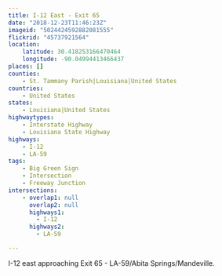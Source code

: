 ```yaml
---
title: I-12 East - Exit 65
date: "2018-12-23T11:46:23Z"
imageid: "5024424592882081555"
flickrid: "45737921564"
location:
    latitude: 30.418253166470464
    longitude: -90.04994413466437
places: []
counties:
    - St. Tammany Parish|Louisiana|United States
countries:
    - United States
states:
    - Louisiana|United States
highwaytypes:
    - Interstate Highway
    - Louisiana State Highway
highways:
    - I-12
    - LA-59
tags:
    - Big Green Sign
    - Intersection
    - Freeway Junction
intersections:
    - overlap1: null
      overlap2: null
      highways1:
        - I-12
      highways2:
        - LA-59

---
```

I-12 east approaching Exit 65 - LA-59/Abita Springs/Mandeville.